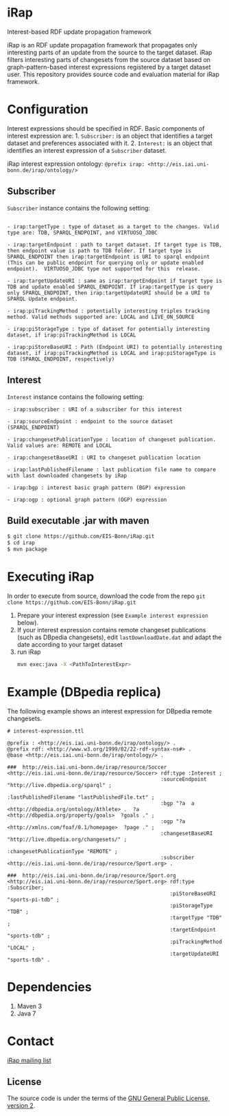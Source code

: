 iRap
=======

Interest-based RDF update propagation framework

iRap is an RDF update propagation framework that propagates only interesting parts of an update from the source to the target dataset. 
iRap filters interesting parts of changesets from the source dataset based on graph-pattern-based interest expressions registered by a target dataset user.
This repository provides source code and evaluation material for iRap framework.

Configuration
=========

Interest expressions should be specified in RDF. Basic components of interest expression are:
	1. `Subscriber:` is an object that identifies a target dataset and preferences associated with it.
	2. `Interest:` is an object that identifies an interest expression of a `Subscriber` dataset.

iRap interest expression ontology: `@prefix irap: <http://eis.iai.uni-bonn.de/irap/ontology/>`

Subscriber
---------
`Subscriber` instance contains the following setting:

```

- irap:targetType : type of dataset as a target to the changes. Valid type are: TDB, SPARQL_ENDPOINT, and VIRTUOSO_JDBC

- irap:targetEndpoint : path to target dataset. If target type is TDB, then endpoint value is path to TDB folder. If target type is SPARQL_ENDPOINT then irap:targetEndpoint is URI to sparql endpoint (This can be public endpoint for querying only or update enabled endpoint).  VIRTUOSO_JDBC type not supported for this  release.

- irap:targetUpdateURI : same as irap:targetEndpoint if target type is TDB and update enabled SPARQL_ENDPOINT. If irap:targetType is query only SPARQL_ENDPOINT, then irap:targetUpdateURI should be a URI to SPARQL Update endpoint.

- irap:piTrackingMethod : potentially interesting triples tracking method. Valid methods supported are: LOCAL and LIVE_ON_SOURCE

- irap:piStorageType : type of dataset for potentially interesting dataset, if irap:piTrackingMethod is LOCAL

- irap:piStoreBaseURI : Path (Endpoint URI) to potentially interesting dataset, if irap:piTrackingMethod is LOCAL and irap:piStorageType is TDB (SPARQL_ENDPOINT, respectively)

```


Interest
---------
`Interest` instance contains the following setting:

```
- irap:subscriber : URI of a subscriber for this interest

- irap:sourceEndpoint : endpoint to the source dataset (SPARQL_ENDPOINT)

- irap:changesetPublicationType : location of changeset publication. Valid values are: REMOTE and LOCAL

- irap:changesetBaseURI : URI to changeset publication location

- irap:lastPublishedFilename : last publication file name to compare with last downloaded changesets by iRap

- irap:bgp : interest basic graph pattern (BGP) expression

- irap:ogp : optional graph pattern (OGP) expression  

```

## Build executable .jar with maven
```sh
$ git clone https://github.com/EIS-Bonn/iRap.git
$ cd irap
$ mvn package
```


Executing iRap
=========
In order to execute from source, download the code from the repo
`git clone https://github.com/EIS-Bonn/iRap.git`

  1. Prepare your interest expression (see `Example interest expression` below).
  2. If your interest expression contains remote changeset publications (such as DBpedia changesets), edit `lastDownloadDate.dat` and adapt the date according to your target dataset
  3.  run iRap
		```sh
		mvn exec:java -X <PathToInterestExpr>
		```

Example (DBpedia replica)
=========
The following example shows an interest expression for DBpedia remote changesets.

```
# interest-expression.ttl

@prefix : <http://eis.iai.uni-bonn.de/irap/ontology/> .
@prefix rdf: <http://www.w3.org/1999/02/22-rdf-syntax-ns#> .
@base <http://eis.iai.uni-bonn.de/irap/ontology/> .

###  http://eis.iai.uni-bonn.de/irap/resource/Soccer
<http://eis.iai.uni-bonn.de/irap/resource/Soccer> rdf:type :Interest ;                                                
                                                  :sourceEndpoint "http://live.dbpedia.org/sparql" ;
                                                  :lastPublishedFilename "lastPublishedFile.txt" ;
                                                  :bgp "?a  a <http://dbpedia.org/ontology/Athlete> .  ?a <http://dbpedia.org/property/goals>  ?goals ." ;
                                                  :ogp "?a <http://xmlns.com/foaf/0.1/homepage>  ?page ." ;
                                                  :changesetBaseURI "http://live.dbpedia.org/changesets/" ;
                                                  :changesetPublicationType "REMOTE" ;
                                                  :subscriber <http://eis.iai.uni-bonn.de/irap/resource/Sport.org> .

###  http://eis.iai.uni-bonn.de/irap/resource/Sport.org
<http://eis.iai.uni-bonn.de/irap/resource/Sport.org> rdf:type :Subscriber;
                                                     :piStoreBaseURI "sports-pi-tdb" ;
                                                     :piStorageType "TDB" ;
                                                     :targetType "TDB" ;
                                                     :targetEndpoint "sports-tdb" ;
                                                     :piTrackingMethod "LOCAL" ;
                                                     :targetUpdateURI "sports-tdb" .

```

Dependencies
=========
  1. Maven 3
  2. Java 7

Contact
=======
[iRap mailing list](https://groups.google.com/forum/#!forum/irap-ld)

## License

The source code is under the terms of the [GNU General Public License, version 2](http://www.gnu.org/licenses/gpl-2.0.html).